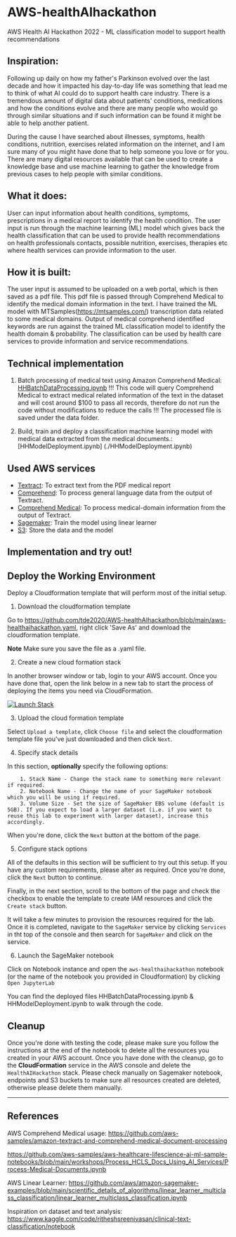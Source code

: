 # AWS-healthAIhackathon
AWS Health AI Hackathon 2022 - ML classification model to support health recommendations

## Inspiration: 
Following up daily on how my father's Parkinson evolved over the last decade and how it impacted his day-to-day life was something that lead me to think of what AI could do to support health care industry. There is a tremendous amount of digital data about patients' conditions, medications and 
how the conditions evolve and there are many people who would go through similar situations and if such information can be found it might be able to help another patient. 

During the cause I have searched about illnesses, symptoms, health conditions, nutrition, exercises related information on the internet, and I am sure many of you might have done that to help someone you love or for you. There are many digital resources available that can be used to create a knowledge base and use machine learning to gather the knowledge from previous cases to help people with similar conditions.

## What it does: 
User can input information about health conditions, symptoms, prescriptions in a medical report to identify the health condition. The user input is run through the machine learning (ML) model which gives back the health classification that can be used to provide health recommendations on health professionals contacts, possible nutrition, exercises, therapies etc where health services can provide information to the user.

## How it is built: 
The user input is assumed to be uploaded on a web portal, which is then saved as a pdf file. This pdf file is passed through Comprehend Medical to identify the medical domain information in the text. I have trained the ML model with MTSamples(https://mtsamples.com/) transcription data related to some medical domains. Output of medical comprehend identified keywords are run against the trained ML classification model to identify the health domain & probability. The classification can be used by health care services to provide information and service recommendations.

## Technical implementation
1) Batch processing of medical text using Amazon Comprehend Medical: [HHBatchDataProcessing.ipynb](./HHBatchDataProcessing.ipynb)
!!! This code will query Comprehend Medical to extract medical related information of the text in the dataset and will cost around $100 to pass all records, therefore do not run the code without modifications to reduce the calls !!! The processed file is saved under the data folder. 

2) Build, train and deploy a classification machine learning model with medical data extracted from the medical documents.: [HHModelDeployment.ipynb] (./HHModelDeployment.ipynb)

## Used AWS services
- [Textract](https://aws.amazon.com/textract/): To extract text from the PDF medical report
- [Comprehend](https://aws.amazon.com/comprehend/): To process general language data from the output of Textract.
- [Comprehend Medical](https://aws.amazon.com/comprehend/medical/): To process medical-domain information from the output of Textract.
- [Sagemaker](https://aws.amazon.com/sagemaker/): Train the model using linear learner 
- [S3](https://aws.amazon.com/s3/): Store the data and the model

## Implementation and try out!

## Deploy the Working Environment

Deploy a Cloudformation template that will perform most of the initial setup.

1. Download the cloudformation template

Go to https://github.com/tde2020/AWS-healthAIhackathon/blob/main/aws-healthaihackathon.yaml, right click 'Save As' and download the cloudformation template.

**Note** Make sure you save the file as a .yaml file.

2. Create a new cloud formation stack

In another browser window or tab, login to your AWS account. Once you have done that, open the link below in a new tab to start the process of deploying the items you need via CloudFormation.

[![Launch Stack](https://s3.amazonaws.com/cloudformation-examples/cloudformation-launch-stack.png)](https://console.aws.amazon.com/cloudformation/home#/stacks/new?stackName=HealthAIHackathon)

3. Upload the cloud formation template

Select `Upload a template`,  click `Choose file` and select the cloudformation template file you've just downloaded and then click `Next`.


4. Specify stack details

In this section, **optionally** specify the following options:
    
        1. Stack Name - Change the stack name to something more relevant if required.
        2. Notebook Name - Change the name of your SageMaker notebook which you will be using if required.
        3. Volume Size - Set the size of SageMaker EBS volume (default is 5GB). If you expect to load a larger dataset (i.e. if you want to reuse this lab to experiment with larger dataset), increase this accordingly.

When you're done, click the `Next` button at the bottom of the page.

5. Configure stack options

All of the defaults in this section will be sufficient to try out this setup. If you have any custom requirements, please alter as required. Once you're done, click the `Next` button to continue.

Finally, in the next section, scroll to the bottom of the page and check the checkbox to enable the template to create IAM resources and click the `Create stack` button.


It will take a few minutes to provision the resources required for the lab. Once it is completed, navigate to the `SageMaker` service by clicking `Services` in tht top of the console and then search for `SageMaker` and click on the service.


6. Launch the SageMaker notebook

Click on Notebook instance and open the `aws-healthaihackathon` notebook (or the name of the notebook you provided in Cloudformation) by clicking `Open JupyterLab`

You can find the deployed files HHBatchDataProcessing.ipynb & HHModelDeployment.ipynb to walk through the code. 


## Cleanup
Once you're done with testing the code, please make sure you follow the instructions at the end of the notebook to delete all the resources you created in your AWS account. Once you have done with the cleanup, go to the **CloudFormation** service in the AWS console and delete the `HealthAIHackathon` stack. Please check manually on Sagemaker notebook, endpoints and S3 buckets to make sure all resources created are deleted, otherwise please delete them manually.

---

## References

AWS Comprehend Medical usage:
https://github.com/aws-samples/amazon-textract-and-comprehend-medical-document-processing

https://github.com/aws-samples/aws-healthcare-lifescience-ai-ml-sample-notebooks/blob/main/workshops/Process_HCLS_Docs_Using_AI_Services/Process-Medical-Documents.ipynb

AWS Linear Learner:
https://github.com/aws/amazon-sagemaker-examples/blob/main/scientific_details_of_algorithms/linear_learner_multiclass_classification/linear_learner_multiclass_classification.ipynb

Inspiration on dataset and text analysis:
https://www.kaggle.com/code/ritheshsreenivasan/clinical-text-classification/notebook

